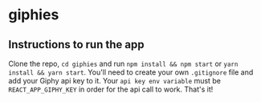 # giphies
## Instructions to run the app
Clone the repo, `cd giphies` and run `npm install && npm start` or `yarn install && yarn start`.
You'll need to create your own `.gitignore` file and add your Giphy api key to it. Your `api key env variable` must be `REACT_APP_GIPHY_KEY` in order for the api call to work.
That's it!
